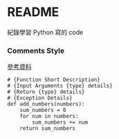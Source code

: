 # README #

紀錄學習 Python 寫的 code

### Comments Style ###

[參考資料](https://www.askpython.com/python/python-comments)

```
# {Function Short Description}
# {Input Arguments {type} details}
# {Return {type} details}
# {Exception Details}
def add_numbers(numbers):
    sum_numbers = 0
    for num in numbers:
        sum_numbers += num
    return sum_numbers
```

